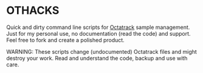 OTHACKS
=======

Quick and dirty command line scripts for [Octatrack](http://www.elektron.se/products/octatrack) sample management. Just for my personal use, no documentation (read the code) and support. Feel free to fork and create a polished product.

WARNING: These scripts change (undocumented) Octatrack files and might destroy your work. Read and understand the code, backup and use with care.

